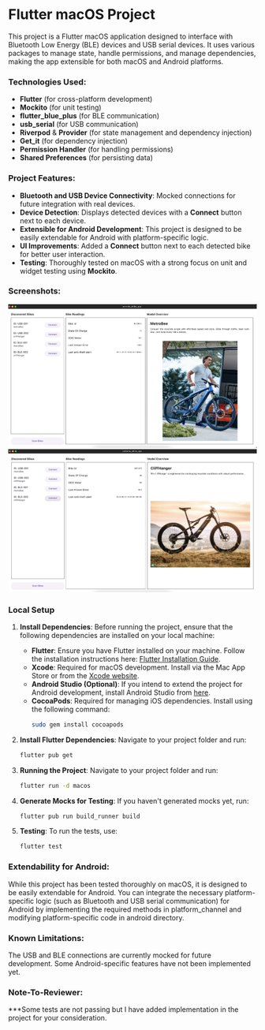 # Flutter macOS Project

This project is a Flutter macOS application designed to interface with Bluetooth Low Energy (BLE) devices and USB serial devices. It uses various packages to manage state, handle permissions, and manage dependencies, making the app extensible for both macOS and Android platforms.

### Technologies Used:
- **Flutter** (for cross-platform development)
- **Mockito** (for unit testing)
- **flutter_blue_plus** (for BLE communication)
- **usb_serial** (for USB communication)
- **Riverpod** & **Provider** (for state management and dependency injection)
- **Get_it** (for dependency injection)
- **Permission Handler** (for handling permissions)
- **Shared Preferences** (for persisting data)

### Project Features:
- **Bluetooth and USB Device Connectivity**: Mocked connections for future integration with real devices.
- **Device Detection**: Displays detected devices with a **Connect** button next to each device.
- **Extensible for Android Development**: This project is designed to be easily extendable for Android with platform-specific logic.
- **UI Improvements**: Added a **Connect** button next to each detected bike for better user interaction.
- **Testing**: Thoroughly tested on macOS with a strong focus on unit and widget testing using **Mockito**.

### Screenshots:
![Screenshot1](screenshots/screenshot1.png)
![Screenshot2](screenshots/screenshot2.png)

### Local Setup

1. **Install Dependencies**:
   Before running the project, ensure that the following dependencies are installed on your local machine:

   - **Flutter**: Ensure you have Flutter installed on your machine. Follow the installation instructions here: [Flutter Installation Guide](https://flutter.dev/docs/get-started/install).
   - **Xcode**: Required for macOS development. Install via the Mac App Store or from the [Xcode website](https://developer.apple.com/xcode/).
   - **Android Studio (Optional)**: If you intend to extend the project for Android development, install Android Studio from [here](https://developer.android.com/studio).
   - **CocoaPods**: Required for managing iOS dependencies. Install using the following command:
     ```bash
     sudo gem install cocoapods
     ```

2. **Install Flutter Dependencies**:
   Navigate to your project folder and run:
   ```bash
   flutter pub get

3. **Running the Project**:
   Navigate to your project folder and run:
   ```bash
   flutter run -d macos

4. **Generate Mocks for Testing**:
   If you haven't generated mocks yet, run:
   ```bash
   flutter pub run build_runner build

5. **Testing**:
   To run the tests, use:
   ```bash
   flutter test

### Extendability for Android:
While this project has been tested thoroughly on macOS, it is designed to be easily extendable for Android. You can integrate the necessary platform-specific logic (such as Bluetooth and USB serial communication) for Android by implementing the required methods in platform_channel and modifying platform-specific code in android directory.

### Known Limitations:
The USB and BLE connections are currently mocked for future development.
Some Android-specific features have not been implemented yet.

### Note-To-Reviewer:
***Some tests are not passing but I have added implementation in the project for your consideration. 
